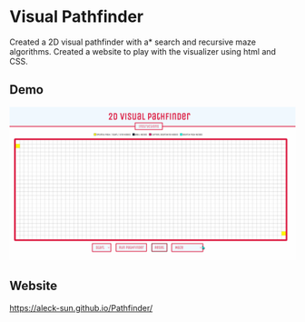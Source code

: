 # Visual Pathfinder
Created a 2D visual pathfinder with a* search and recursive maze algorithms. Created a website to play with the visualizer using html and CSS.

## Demo
![](pathfinder.gif)

## Website
https://aleck-sun.github.io/Pathfinder/